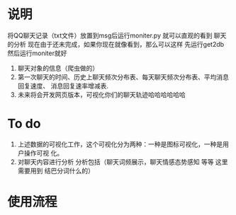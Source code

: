 # 说明
将QQ聊天记录（txt文件）放置到msg后运行moniter.py 就可以直观的看到 聊天的分析
现在由于还未完成，如果你现在就像看到，那么可以这样
先运行get2db 然后运行moniter就好
1. 聊天对象的信息（爬虫做的）
2. 第一次聊天的时间、历史上聊天频次分布表、每天聊天频次分布表、平均消息回复速度、
    消息回复速率增减表.
3. 未来将会开发网页版本，可视化你们的聊天轨迹哈哈哈哈哈哈
# To do
1. 上述数据的可视化工作，这个可视化分为两种：一种是图标可视化，一种是用户操作可视
    化。
2. 对聊天内容进行分析 分析包括（聊天词频展示，聊天情感态势感知 等等 这里需要用到
    结巴分词什么的）
    
# 使用流程

    